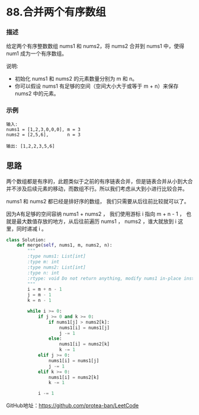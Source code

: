 # 88.合并两个有序数组

### 描述

给定两个有序整数数组 nums1 和 nums2，将 nums2 合并到 nums1 中，使得 num1 成为一个有序数组。

说明:

- 初始化 nums1 和 nums2 的元素数量分别为 m 和 n。
- 你可以假设 nums1 有足够的空间（空间大小大于或等于 m + n）来保存 nums2 中的元素。

### 示例

    输入:
    nums1 = [1,2,3,0,0,0], m = 3
    nums2 = [2,5,6],       n = 3
    
    输出: [1,2,2,3,5,6]

## 思路

两个数组都是有序的，此题类似于之前的有序链表合并，但是链表合并从小到大合并不涉及后续元素的移动，而数组不行。所以我们考虑从大到小进行比较合并。

nums1 和 nums2 都已经是排好序的数组， 我们只需要从后往前比较就可以了。

因为A有足够的空间容纳 nums1 + nums2 ， 我们使用游标 i 指向 m + n - 1 ， 也就是最大数值存放的地方，从后往前遍历 nums1 ， nums2 ，谁大就放到 i 这里，同时递减 i 。

```python
class Solution:
    def merge(self, nums1, m, nums2, n):
        """
        :type nums1: List[int]
        :type m: int
        :type nums2: List[int]
        :type n: int
        :rtype: void Do not return anything, modify nums1 in-place instead.
        """
        i = m + n - 1
        j = m - 1
        k = n - 1

        while i >= 0:
            if j >= 0 and k >= 0:
                if nums1[j] > nums2[k]:
                    nums1[i] = nums1[j]
                    j -= 1
                else:
                    nums1[i] = nums2[k]
                    k -= 1
            elif j >= 0:
                nums1[i] = nums1[j]
                j -= 1
            elif k >= 0:
                nums1[i] = nums2[k]
                k -= 1

            i -= 1

```

GitHub地址：https://github.com/protea-ban/LeetCode